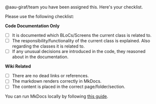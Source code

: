 @aau-giraf/team you have been assigned this. Here's your checklist.

Please use the following checklist:

**Code Documentation Only**

- [ ] It is documented which BLoCs/Screens the current class is related to.
- [ ] The responsibility/functionality of the current class is explained. Also
  regarding the classes it is related to.
- [ ] If any unusual decisions are introduced in the code, they reasoned about
  in the documentation.
 
**Wiki Related**

- [ ] There are no dead links or references.
- [ ] The markdown renders correctly in MkDocs.
- [ ] The content is placed in the correct page/folder/section.

You can run MkDocs locally by following [this guide](https://aau-giraf.github.io/wiki/writing_wiki/#running-locally).